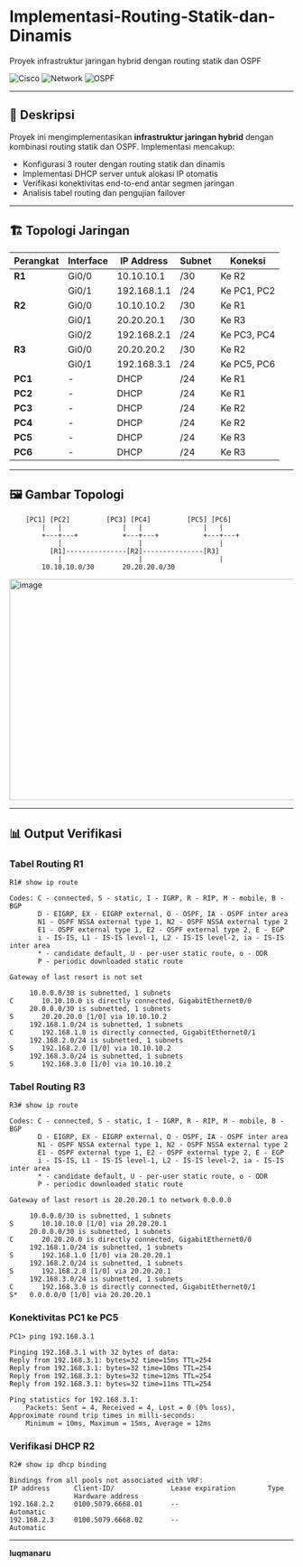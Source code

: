 # Implementasi-Routing-Statik-dan-Dinamis

Proyek infrastruktur jaringan hybrid dengan routing statik dan OSPF

![Cisco](https://img.shields.io/badge/Cisco-Routing-blue?style=for-the-badge&logo=cisco&logoColor=white)
![Network](https://img.shields.io/badge/Network-Hybrid-green?style=for-the-badge)
![OSPF](https://img.shields.io/badge/OSPF-Protocol-orange?style=for-the-badge)

---

## 📝 Deskripsi
Proyek ini mengimplementasikan **infrastruktur jaringan hybrid** dengan kombinasi routing statik dan OSPF. Implementasi mencakup:
- Konfigurasi 3 router dengan routing statik dan dinamis
- Implementasi DHCP server untuk alokasi IP otomatis
- Verifikasi konektivitas end-to-end antar segmen jaringan
- Analisis tabel routing dan pengujian failover

---

## 🏗️ Topologi Jaringan
| Perangkat | Interface | IP Address | Subnet | Koneksi |
|-----------|-----------|------------|--------|---------|
| **R1** | Gi0/0 | 10.10.10.1 | /30 | Ke R2 |
| | Gi0/1 | 192.168.1.1 | /24 | Ke PC1, PC2 |
| **R2** | Gi0/0 | 10.10.10.2 | /30 | Ke R1 |
| | Gi0/1 | 20.20.20.1 | /30 | Ke R3 |
| | Gi0/2 | 192.168.2.1 | /24 | Ke PC3, PC4 |
| **R3** | Gi0/0 | 20.20.20.2 | /30 | Ke R2 |
| | Gi0/1 | 192.168.3.1 | /24 | Ke PC5, PC6 |
| **PC1** | - | DHCP | /24 | Ke R1 |
| **PC2** | - | DHCP | /24 | Ke R1 |
| **PC3** | - | DHCP | /24 | Ke R2 |
| **PC4** | - | DHCP | /24 | Ke R2 |
| **PC5** | - | DHCP | /24 | Ke R3 |
| **PC6** | - | DHCP | /24 | Ke R3 |

---

## 🖼️ Gambar Topologi
```
    [PC1] [PC2]         [PC3] [PC4]         [PC5] [PC6]
        |   |               |   |               |   |
        +---+---+           +---+---+           +---+---+
            |                   |                   |
          [R1]---------------[R2]---------------[R3]
            |                   |                   |
        10.10.10.0/30       20.20.20.0/30
```
<img width="921" height="392" alt="image" src="https://github.com/user-attachments/assets/0e8ca788-250e-40a1-a2af-fe6feaa0b163" />

---

## 📊 Output Verifikasi
### Tabel Routing R1
```
R1# show ip route

Codes: C - connected, S - static, I - IGRP, R - RIP, M - mobile, B - BGP
       D - EIGRP, EX - EIGRP external, O - OSPF, IA - OSPF inter area
       N1 - OSPF NSSA external type 1, N2 - OSPF NSSA external type 2
       E1 - OSPF external type 1, E2 - OSPF external type 2, E - EGP
       i - IS-IS, L1 - IS-IS level-1, L2 - IS-IS level-2, ia - IS-IS inter area
       * - candidate default, U - per-user static route, o - ODR
       P - periodic downloaded static route

Gateway of last resort is not set

     10.0.0.0/30 is subnetted, 1 subnets
C       10.10.10.0 is directly connected, GigabitEthernet0/0
     20.0.0.0/30 is subnetted, 1 subnets
S       20.20.20.0 [1/0] via 10.10.10.2
     192.168.1.0/24 is subnetted, 1 subnets
C       192.168.1.0 is directly connected, GigabitEthernet0/1
     192.168.2.0/24 is subnetted, 1 subnets
S       192.168.2.0 [1/0] via 10.10.10.2
     192.168.3.0/24 is subnetted, 1 subnets
S       192.168.3.0 [1/0] via 10.10.10.2
```

### Tabel Routing R3
```
R3# show ip route

Codes: C - connected, S - static, I - IGRP, R - RIP, M - mobile, B - BGP
       D - EIGRP, EX - EIGRP external, O - OSPF, IA - OSPF inter area
       N1 - OSPF NSSA external type 1, N2 - OSPF NSSA external type 2
       E1 - OSPF external type 1, E2 - OSPF external type 2, E - EGP
       i - IS-IS, L1 - IS-IS level-1, L2 - IS-IS level-2, ia - IS-IS inter area
       * - candidate default, U - per-user static route, o - ODR
       P - periodic downloaded static route

Gateway of last resort is 20.20.20.1 to network 0.0.0.0

     10.0.0.0/30 is subnetted, 1 subnets
S       10.10.10.0 [1/0] via 20.20.20.1
     20.0.0.0/30 is subnetted, 1 subnets
C       20.20.20.0 is directly connected, GigabitEthernet0/0
     192.168.1.0/24 is subnetted, 1 subnets
S       192.168.1.0 [1/0] via 20.20.20.1
     192.168.2.0/24 is subnetted, 1 subnets
S       192.168.2.0 [1/0] via 20.20.20.1
     192.168.3.0/24 is subnetted, 1 subnets
C       192.168.3.0 is directly connected, GigabitEthernet0/1
S*   0.0.0.0/0 [1/0] via 20.20.20.1
```

### Konektivitas PC1 ke PC5
```
PC1> ping 192.168.3.1

Pinging 192.168.3.1 with 32 bytes of data:
Reply from 192.168.3.1: bytes=32 time=15ms TTL=254
Reply from 192.168.3.1: bytes=32 time=10ms TTL=254
Reply from 192.168.3.1: bytes=32 time=12ms TTL=254
Reply from 192.168.3.1: bytes=32 time=11ms TTL=254

Ping statistics for 192.168.3.1:
    Packets: Sent = 4, Received = 4, Lost = 0 (0% loss),
Approximate round trip times in milli-seconds:
    Minimum = 10ms, Maximum = 15ms, Average = 12ms
```

### Verifikasi DHCP R2
```
R2# show ip dhcp binding

Bindings from all pools not associated with VRF:
IP address      Client-ID/              Lease expiration        Type
                Hardware address
192.168.2.2     0100.5079.6668.01       --                     Automatic
192.168.2.3     0100.5079.6668.02       --                     Automatic
```

---

**luqmanaru**  
